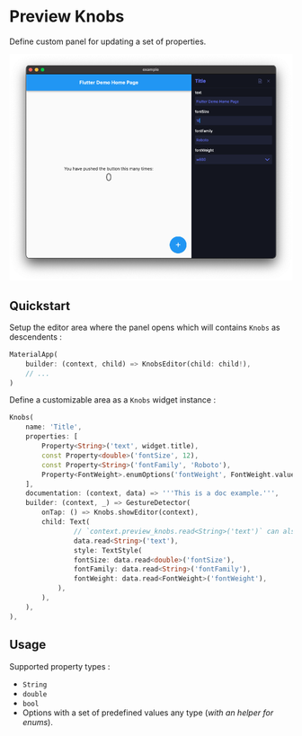 # Preview Knobs

Define custom panel for updating a set of properties.

![screenshot](doc/screenshot.png)

## Quickstart

Setup the editor area where the panel opens which will contains `Knobs` as descendents :

```dart
MaterialApp(
    builder: (context, child) => KnobsEditor(child: child!),
    // ...
)
```

Define a customizable area as a `Knobs` widget instance :

```dart
Knobs(
    name: 'Title',
    properties: [
        Property<String>('text', widget.title),
        const Property<double>('fontSize', 12),
        const Property<String>('fontFamily', 'Roboto'),
        Property<FontWeight>.enumOptions('fontWeight', FontWeight.values),
    ],
    documentation: (context, data) => '''This is a doc example.''',
    builder: (context, _) => GestureDetector(
        onTap: () => Knobs.showEditor(context),
        child: Text(
                // `context.preview_knobs.read<String>('text')` can also be used for children widgets
                data.read<String>('text'), 
                style: TextStyle(
                fontSize: data.read<double>('fontSize'),
                fontFamily: data.read<String>('fontFamily'),
                fontWeight: data.read<FontWeight>('fontWeight'),
            ),
        ),
    ),
),
```

## Usage

Supported property types :

* `String`
* `double`
* `bool`
* Options with a set of predefined values any type (*with an helper for enums*).